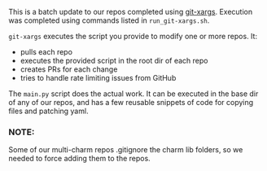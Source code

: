 This is a batch update to our repos completed using [git-xargs](https://github.com/gruntwork-io/git-xargs).  Execution was completed using commands listed in `run_git-xargs.sh`.

`git-xargs` executes the script you provide to modify one or more repos.  It:
* pulls each repo
* executes the provided script in the root dir of each repo
* creates PRs for each change
* tries to handle rate limiting issues from GitHub

The `main.py` script does the actual work.  It can be executed in the base dir of any of our repos, and has a few reusable snippets of code for copying files and patching yaml.  

### NOTE:

Some of our multi-charm repos .gitignore the charm lib folders, so we needed to force adding them to the repos.
